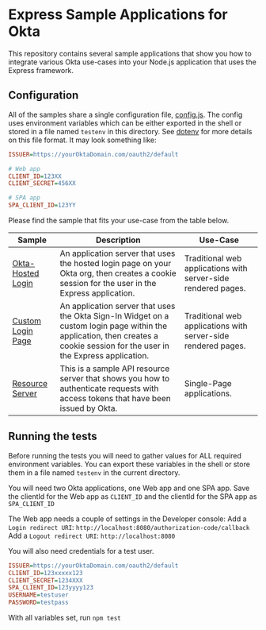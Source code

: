 # Express Sample Applications for Okta

This repository contains several sample applications that show you how to integrate various Okta use-cases into your Node.js application that uses the Express framework.

## Configuration

All of the samples share a single configuration file, [config.js](config.js). The config uses environment variables which can be either exported in the shell or stored in a file named `testenv` in this directory. See [dotenv](https://www.npmjs.com/package/dotenv) for more details on this file format. It may look something like:

```ini
ISSUER=https://yourOktaDomain.com/oauth2/default

# Web app
CLIENT_ID=123XX
CLIENT_SECRET=456XX

# SPA app
SPA_CLIENT_ID=123YY

```

Please find the sample that fits your use-case from the table below.

| Sample | Description | Use-Case |
|--------|-------------|----------|
| [Okta-Hosted Login](/okta-hosted-login) | An application server that uses the hosted login page on your Okta org, then creates a cookie session for the user in the Express application. | Traditional web applications with server-side rendered pages. |
| [Custom Login Page](/custom-login) | An application server that uses the Okta Sign-In Widget on a custom login page within the application, then creates a cookie session for the user in the Express application. | Traditional web applications with server-side rendered pages. |
| [Resource Server](/resource-server) | This is a sample API resource server that shows you how to authenticate requests with access tokens that have been issued by Okta. | Single-Page applications. |

## Running the tests

Before running the tests you will need to gather values for ALL required environment variables.
You can export these variables in the shell or store them in a file named `testenv` in the current directory.

You will need two Okta applications, one Web app and one SPA app. Save the clientId for the Web app as `CLIENT_ID` and the clientId for the SPA app as `SPA_CLIENT_ID`

The Web app needs a couple of settings in the Developer console:
Add a `Login redirect URI`: `http://localhost:8080/authorization-code/callback`
Add a `Logout redirect URI`: `http://localhost:8080`

You will also need credentials for a test user.

```ini
ISSUER=https://yourOktaDomain.com/oauth2/default
CLIENT_ID=123xxxxx123
CLIENT_SECRET=1234XXX
SPA_CLIENT_ID=123yyyy123
USERNAME=testuser
PASSWORD=testpass
```

With all variables set, run `npm test`

